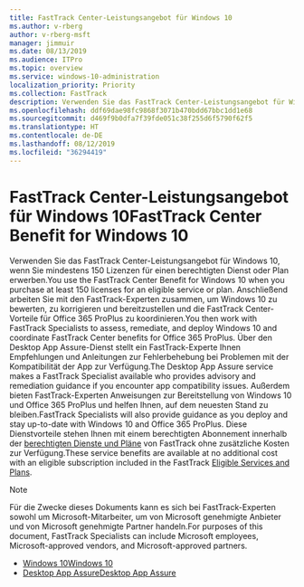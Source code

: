 ```yaml
---
title: FastTrack Center-Leistungsangebot für Windows 10
ms.author: v-rberg
author: v-rberg-msft
manager: jimmuir
ms.date: 08/13/2019
ms.audience: ITPro
ms.topic: overview
ms.service: windows-10-administration
localization_priority: Priority
ms.collection: FastTrack
description: Verwenden Sie das FastTrack Center-Leistungsangebot für Windows 10, wenn Sie *mindestens* 150 Lizenzen für einen berechtigten Dienst oder Plan erwerben.
ms.openlocfilehash: ddf69dae98fc9868f3071b470bdd67bbc1dd1e68
ms.sourcegitcommit: d469f9b0dfa7f39fde051c38f255d6f5790f62f5
ms.translationtype: HT
ms.contentlocale: de-DE
ms.lasthandoff: 08/12/2019
ms.locfileid: "36294419"
---
```

# <a name="fasttrack-center-benefit-for-windows-10"></a><span data-ttu-id="94f4a-103">FastTrack Center-Leistungsangebot für Windows 10</span><span class="sxs-lookup"><span data-stu-id="94f4a-103">FastTrack Center Benefit for Windows 10</span></span>

<span data-ttu-id="94f4a-104">Verwenden Sie das FastTrack Center-Leistungsangebot für Windows 10, wenn Sie mindestens 150 Lizenzen für einen berechtigten Dienst oder Plan erwerben.</span><span class="sxs-lookup"><span data-stu-id="94f4a-104">You use the FastTrack Center Benefit for Windows 10 when you purchase  at least  150 licenses for an eligible service or plan.</span></span> <span data-ttu-id="94f4a-105">Anschließend arbeiten Sie mit den FastTrack-Experten zusammen, um Windows 10 zu bewerten, zu korrigieren und bereitzustellen und die FastTrack Center-Vorteile für Office 365 ProPlus zu koordinieren.</span><span class="sxs-lookup"><span data-stu-id="94f4a-105">You then work with FastTrack Specialists to assess, remediate, and deploy Windows 10 and coordinate FastTrack Center benefits for Office 365 ProPlus.</span></span> <span data-ttu-id="94f4a-106">Über den Desktop App Assure-Dienst stellt ein FastTrack-Experte Ihnen Empfehlungen und Anleitungen zur Fehlerbehebung bei Problemen mit der Kompatibilität der App zur Verfügung.</span><span class="sxs-lookup"><span data-stu-id="94f4a-106">The Desktop App Assure service makes a FastTrack Specialist available who provides advisory and remediation guidance if you encounter app compatibility issues.</span></span>  <span data-ttu-id="94f4a-107">Außerdem bieten FastTrack-Experten Anweisungen zur Bereitstellung von Windows 10 und Office 365 ProPlus und helfen Ihnen, auf dem neuesten Stand zu bleiben.</span><span class="sxs-lookup"><span data-stu-id="94f4a-107">FastTrack Specialists will also provide guidance as you deploy and stay up-to-date with Windows 10 and Office 365 ProPlus.</span></span> <span data-ttu-id="94f4a-108">Diese Dienstvorteile stehen Ihnen mit einem berechtigten Abonnement innerhalb der [berechtigten Dienste und Pläne](M365-eligible-services-and-plans.md) von FastTrack ohne zusätzliche Kosten zur Verfügung.</span><span class="sxs-lookup"><span data-stu-id="94f4a-108">These service benefits are available at no additional cost with an eligible subscription included in the FastTrack [Eligible Services and Plans](M365-eligible-services-and-plans.md).</span></span>
  
> [!NOTE]
> <span data-ttu-id="94f4a-109">Für die Zwecke dieses Dokuments kann es sich bei FastTrack-Experten sowohl um Microsoft-Mitarbeiter, um von Microsoft genehmigte Anbieter und von Microsoft genehmigte Partner handeln.</span><span class="sxs-lookup"><span data-stu-id="94f4a-109">For purposes of this document, FastTrack Specialists can include Microsoft employees, Microsoft-approved vendors, and Microsoft-approved partners.</span></span> 
    
- [<span data-ttu-id="94f4a-110">Windows 10</span><span class="sxs-lookup"><span data-stu-id="94f4a-110">Windows 10</span></span>](Win-10-fasttrack-benefit-for-Windows-10.md)
- [<span data-ttu-id="94f4a-111">Desktop App Assure</span><span class="sxs-lookup"><span data-stu-id="94f4a-111">Desktop App Assure</span></span>](Win-10-desktop-app-assure.md)
  

  

 